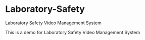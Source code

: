# Laboratory-Safety
Laboratory Safety Video Management System

This is a demo for Laboratory Safety Video Management System
